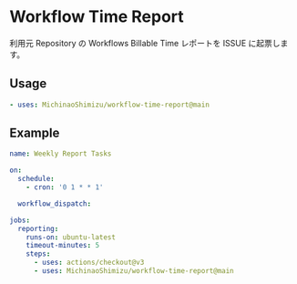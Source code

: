 # Workflow Time Report

利用元 Repository の Workflows Billable Time レポートを ISSUE に起票します。

## Usage

```yaml
- uses: MichinaoShimizu/workflow-time-report@main

```

## Example

```yaml
name: Weekly Report Tasks

on:
  schedule:
    - cron: '0 1 * * 1'

  workflow_dispatch:

jobs:
  reporting:
    runs-on: ubuntu-latest
    timeout-minutes: 5
    steps:
      - uses: actions/checkout@v3
      - uses: MichinaoShimizu/workflow-time-report@main
```
